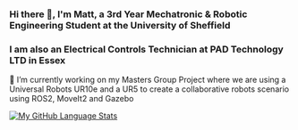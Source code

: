 ### Hi there 👋, I'm Matt, a 3rd Year Mechatronic & Robotic Engineering Student at the University of Sheffield
### I am also an Electrical Controls Technician at PAD Technology LTD in Essex

🔭 I’m currently working on my Masters Group Project where we are using a Universal Robots UR10e and a UR5 to create a collaborative robots scenario using ROS2, MoveIt2 and Gazebo

[![My GitHub Language Stats](https://github-readme-stats.vercel.app/api/top-langs/?username=jonem3&langs_count=10&border_radius=0&hide_border=true&theme=transparent&layout=compact)](https://github.com/jonem3)

<!--
**jonem3/jonem3** is a ✨ _special_ ✨ repository because its `README.md` (this file) appears on your GitHub profile.

Here are some ideas to get you started:

- 🔭 I’m currently working on ...
- 🌱 I’m currently learning ...
- 👯 I’m looking to collaborate on ...
- 🤔 I’m looking for help with ...
- 💬 Ask me about ...
- 📫 How to reach me: ...
- 😄 Pronouns: ...
- ⚡ Fun fact: ...
-->
